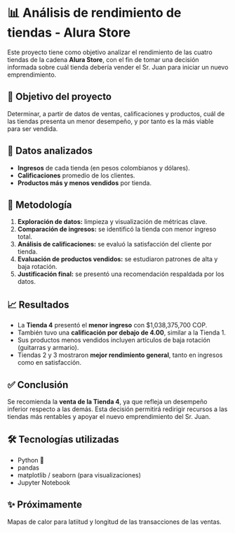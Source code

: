 # 📊 Análisis de rendimiento de tiendas - Alura Store

Este proyecto tiene como objetivo analizar el rendimiento de las cuatro tiendas de la cadena **Alura Store**, con el fin de tomar una decisión informada sobre cuál tienda debería vender el Sr. Juan para iniciar un nuevo emprendimiento.

## 🧠 Objetivo del proyecto

Determinar, a partir de datos de ventas, calificaciones y productos, cuál de las tiendas presenta un menor desempeño, y por tanto es la más viable para ser vendida.

## 📌 Datos analizados

- **Ingresos** de cada tienda (en pesos colombianos y dólares).
- **Calificaciones** promedio de los clientes.
- **Productos más y menos vendidos** por tienda.

## 🧪 Metodología

1. **Exploración de datos:** limpieza y visualización de métricas clave.
2. **Comparación de ingresos:** se identificó la tienda con menor ingreso total.
3. **Análisis de calificaciones:** se evaluó la satisfacción del cliente por tienda.
4. **Evaluación de productos vendidos:** se estudiaron patrones de alta y baja rotación.
5. **Justificación final:** se presentó una recomendación respaldada por los datos.

## 📈 Resultados

- La **Tienda 4** presentó el **menor ingreso** con $1,038,375,700 COP.
- También tuvo una **calificación por debajo de 4.00**, similar a la Tienda 1.
- Sus productos menos vendidos incluyen artículos de baja rotación (guitarras y armario).
- Tiendas 2 y 3 mostraron **mejor rendimiento general**, tanto en ingresos como en satisfacción.

## ✅ Conclusión

Se recomienda la **venta de la Tienda 4**, ya que refleja un desempeño inferior respecto a las demás. Esta decisión permitirá redirigir recursos a las tiendas más rentables y apoyar el nuevo emprendimiento del Sr. Juan.

## 🛠️ Tecnologías utilizadas

- Python 🐍
- pandas
- matplotlib / seaborn (para visualizaciones)
- Jupyter Notebook

## ✨ Próximamente
Mapas de calor para latiitud y longitud de las transacciones de las ventas.
